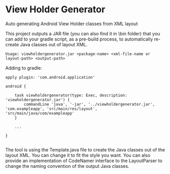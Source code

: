 # View Holder Generator
Auto generating Android View Holder classes from XML layout


This project outputs a JAR file (you can also find it in \bin folder) that you can add to your gradle script, as a pre-build process, to automatically re-create Java classes out of layout XML.

```
Usage: viewholdergenerator.jar <package-name> <xml-file-name or layout-path> <output-path>
```

Adding to gradle:

```
apply plugin: 'com.android.application'

android {
    
    task viewholdergenerator(type: Exec, description: 'viewholdergenerator.jar') {
        commandLine 'java', '-jar', '../viewholdergenerator.jar', 'com.exampleapp', 'src/main/res/layout', 'src/main/java/com/exampleapp'
    }
    
    ... 
    
}
    
```

The tool is using the Template.java file to create the Java classes out of the layout XML. You can change it to fit the style you want.
You can also provide an implementation of CodeNamer interface to the LayoutParser to change the naming convention of the output Java classes.